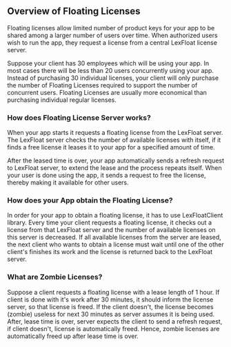 ## Overview of Floating Licenses

Floating licenses allow limited number of product keys for your app to be shared among a larger number of users over time. When authorized users wish to run the app, they request a license from a central LexFloat license server.

Suppose your client has 30 employees which will be using your app. In most cases there will be less than 20 users concurrently using your app. Instead of purchasing 30 individual licenses, your client will only purchase the number of Floating Licenses required to support the number of concurrent users. Floating Licenses are usually more economical than purchasing individual regular licenses.



### How does Floating License Server works?

When your app starts it requests a floating license from the LexFloat server. The LexFloat server checks the number of available licenses with itself, if it finds a free license it leases it to your app for a specified amount of time.

After the leased time is over, your app automatically sends a refresh request to LexFloat server, to extend the lease and the process repeats itself. When your user is done using the app, it sends a request to free the license, thereby making it available for other users.

### How does your App obtain the Floating License?

In order for your app to obtain a floating license, it has to use LexFloatClient library. Every time your client requests a floating license, it checks out a license from that LexFloat server and the number of available licenses on this server is decreased. If all available licenses from the server are leased, the next client who wants to obtain a license must wait until one of the other client's finishes its work and the license is returned back to the LexFloat server.

### What are Zombie Licenses?

Suppose a client requests a floating license with a lease length of 1 hour. If client is done with it's work after 30 minutes, it should inform the license server, so that license is freed. If the client doesn't, the license becomes \(zombie\) useless for next 30 minutes as server assumes it is being used. After, lease time is over, server expects the client to send a refresh request, if client doesn't, license is automatically freed. Hence, zombie licenses are automatically freed up after lease time is over.

